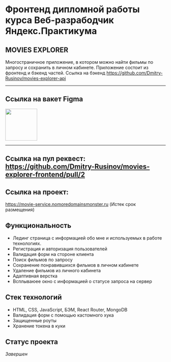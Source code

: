 # Фронтенд дипломной работы курса Веб-разрабодчик Яндекс.Практикума

## MOVIES EXPLORER

Многостраничное приложение, в котором можно найти фильмы по запросу и сохранить в личном кабинете.
Приложение состоит из фронтенд и бэкенд частей.
Ссылка на бэкенд https://github.com/Dmitry-Rusinov/movies-explorer-api

****

## Ссылка на вакет Figma
[<img src="https://designpixels.nl/wp-content/uploads/2022/11/Figma.png" width="100"/>](https://www.figma.com/file/6FMWkB94wE7KTkcCgUXtnC/Дипломный-проект?type=design&node-id=1-3198&mode=design&t=w1vKZNJObFPdWkdB-0)

****

## Ссылка на пул реквест: https://github.com/Dmitry-Rusinov/movies-explorer-frontend/pull/2

## Ссылка на проект: 
https://movie-service.nomoredomainsmonster.ru (Истек срок размещения)

## Функциональность
* Лединг страница с информацией обо мне и используемых в работе технологиях.
* Регистрация и авторизация пользователей
* Валидация форм на стороне клиента
* Поиск фильмов по запросу
* Сохранение понравившихся фильмов в личном кабинете
* Удаление фильмов из личного кабинета
* Адаптивная верстка
* Всплываюее окно с информацией о статусе запроса на сервер

## Стек технологий
* HTML, CSS, JavaScript, БЭМ, React Router, MongoDB
* Валидация форм с помощью кастомного хука
* Защищенные роуты
* Хранение токена в куки

## Статус проекта
*Завершен*